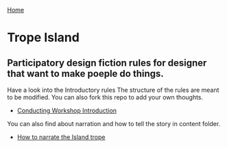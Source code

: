 [Home](../README.md)
# Trope Island 

## Participatory design fiction rules for designer that want to make poeple do things.

Have a look into the Introductory rules
The structure of the rules are meant to be modified. You can also fork this repo to add your own thoughts.

- [Conducting Workshop Introduction](Designer_guide/introduction_for_participatory_design_fiction.md)

You can also find about narration and how to tell the story in content folder.

- [How to narrate the Island trope](content)